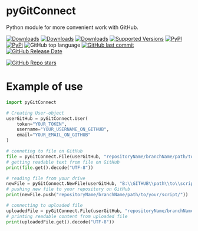 # pyGitConnect
Python module for more convenient work with GitHub.

[![Downloads](https://pepy.tech/badge/pygitconnect)](https://pepy.tech/project/pygitconnect)
[![Downloads](https://pepy.tech/badge/pygitconnect/month)](https://pepy.tech/project/pygitconnect)
[![Downloads](https://pepy.tech/badge/pygitconnect/week)](https://pepy.tech/project/pygitconnect)
[![Supported Versions](https://img.shields.io/pypi/pyversions/pygitconnect.svg)](https://pypi.org/project/pygitconnect)
[![PyPI](https://img.shields.io/pypi/v/pygitconnect.svg)](https://pypi.org/project/pygitconnect/)
[![PyPi](https://img.shields.io/pypi/format/pygitconnect)](https://pypi.org/project/pygitconnect/)
![GitHub top language](https://img.shields.io/github/languages/top/tankalxat34/pygitconnect)
[![GitHub last commit](https://img.shields.io/github/last-commit/tankalxat34/pygitconnect)](https://github.com/tankalxat34/pygitconnect/commits/main)        
[![GitHub Release Date](https://img.shields.io/github/release-date/tankalxat34/pygitconnect)](https://github.com/tankalxat34/pygitconnect/releases)

[![GitHub Repo stars](https://img.shields.io/github/stars/tankalxat34/pygitconnect?style=social)](https://github.com/tankalxat34/pygitconnect)

# Example of use

```py
import pyGitConnect

# Creating User-object
userGitHub = pyGitConnect.User(
    token="YOUR_TOKEN",
    username="YOUR_USERNAME_ON_GITHUB",
    email="YOUR_EMAIL_ON_GITHUB"
)

# conneting to file on GitHub
file = pyGitConnect.File(userGitHub, "repositoryName/branchName/path/to/your/file.txt")
# getting readable text from file on GitHub
print(file.get().decode("UTF-8"))

# reading file from your drive
newFile = pyGitConnect.NewFile(userGitHub, "B:\\GITHUB\\path\\to\\script.py")
# pushing new file to your repository on GitHub
print(newFile.push("repositoryName/branchName/path/to/your/script/"))

# connecting to uploaded file
uploadedFile = pyGitConnect.File(userGitHub, "repositoryName/branchName/path/to/your/script/script.py")
# printing readable content from uploaded file
print(uploadedFile.get().decode("UTF-8"))
```